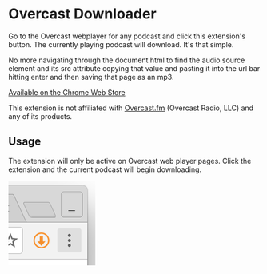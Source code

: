# Overcast Downloader

Go to the Overcast webplayer for any podcast and click this extension's button. The currently playing podcast will download.  It's that simple. 

No more navigating through the document html to find the audio source element and its src attribute copying that value and pasting it into the url bar hitting enter and then saving that page as an mp3.

[Available on the Chrome Web Store](https://chrome.google.com/webstore/detail/overcast-downloader/dlnepfckckhaaehhcgkakkgnnkhdlhma?hl=en-US)

This extension is not affiliated with [Overcast.fm](https://overcast.fm) (Overcast Radio, LLC) and any of its products.

## Usage

The extension will only be active on Overcast web player pages. Click the extension and the current podcast will begin downloading.

![img](img.png)
